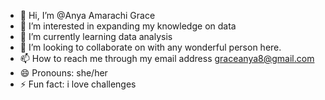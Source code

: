 - 👋 Hi, I’m @Anya Amarachi Grace 
- 👀 I’m interested in expanding my knowledge on data 
- 🌱 I’m currently learning data analysis 
- 💞️ I’m looking to collaborate on with any wonderful person here.
- 📫 How to reach me through my email address graceanya8@gmail.com
- 😄 Pronouns: she/her
- ⚡ Fun fact: i love challenges

<!---
Anya Amarachi Grace is a ✨ special ✨ repository because its `README.md` (this file) appears on your GitHub profile.
You can click the Preview link to take a look at your changes.
--->
